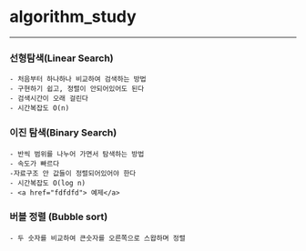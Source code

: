 # algorithm_study
---
### 선형탐색(Linear Search)
    - 처음부터 하나하나 비교하여 검색하는 방법
    - 구현하기 쉽고, 정렬이 안되어있어도 된다
    - 검색시간이 오래 걸린다
    - 시간복잡도 O(n)

### 이진 탐색(Binary Search)
    - 반씩 범위를 나누어 가면서 탐색하는 방법
    - 속도가 빠르다
    -자료구조 안 값들이 정렬되어있어야 한다
    - 시간복잡도 O(log n)
    - <a href="fdfdfd"> 예제</a>


### 버블 정렬 (Bubble sort)
    - 두 숫자를 비교하여 큰숫자를 오른쪽으로 스왑하며 정렬

